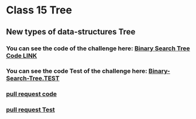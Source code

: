 # Class 15  Tree

## New types of data-structures Tree


### You can see the code of the challenge here: [Binary Search Tree Code LINK](./Tree/Binary-Search-Tree/)

### You can see the code Test of the challenge here: [Binary-Search-Tree.TEST](./Tree/__test__/binary-search-tree.test.js)


### [ pull request code ](https://github.com/Mohammad-Aljamal/data-structures-and-algorithms/pull/26)
### [ pull request Test ](https://github.com/Mohammad-Aljamal/data-structures-and-algorithms/pull/27)





